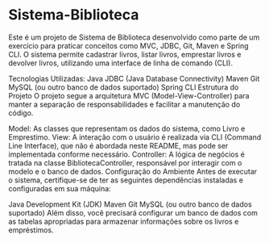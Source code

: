 ﻿# Sistema-Biblioteca

Este é um projeto de Sistema de Biblioteca desenvolvido como parte de um exercício para praticar conceitos como MVC, JDBC, Git, Maven e Spring CLI. O sistema permite cadastrar livros, listar livros, emprestar livros e devolver livros, utilizando uma interface de linha de comando (CLI).

Tecnologias Utilizadas:
Java
JDBC (Java Database Connectivity)
Maven
Git
MySQL (ou outro banco de dados suportado)
Spring CLI
Estrutura do Projeto
O projeto segue a arquitetura MVC (Model-View-Controller) para manter a separação de responsabilidades e facilitar a manutenção do código.

Model: As classes que representam os dados do sistema, como Livro e Emprestimo.
View: A interação com o usuário é realizada via CLI (Command Line Interface), que não é abordada neste README, mas pode ser implementada conforme necessário.
Controller: A lógica de negócios é tratada na classe BibliotecaController, responsável por interagir com o modelo e o banco de dados.
Configuração do Ambiente
Antes de executar o sistema, certifique-se de ter as seguintes dependências instaladas e configuradas em sua máquina:

Java Development Kit (JDK)
Maven
Git
MySQL (ou outro banco de dados suportado)
Além disso, você precisará configurar um banco de dados com as tabelas apropriadas para armazenar informações sobre os livros e empréstimos.

